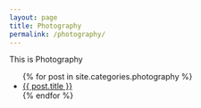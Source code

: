 ```yaml
---
layout: page
title: Photography
permalink: /photography/
---
```


This is Photography

<ul>
{% for post in site.categories.photography %}
	<li><a href="{{ post.url }}">{{ post.title }}</a></li>
{% endfor %}
</ul>